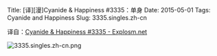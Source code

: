 Title: [译][漫]Cyanide & Happiness #3335：单身
Date: 2015-05-01
Tags: Cyanide and Happiness
Slug: 3335.singles.zh-cn

译自：[Cyanide & Happiness #3335 - Explosm.net](http://explosm.net/comics/3335/)


![3335.singles.zh-cn.png](/static/images/comics/3335.singles.zh-cn.png)